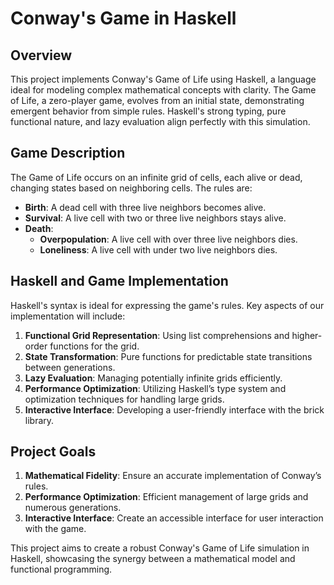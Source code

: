 # Conway's Game in Haskell

## Overview
This project implements Conway's Game of Life using Haskell, a language ideal for modeling complex mathematical concepts with clarity. The Game of Life, a zero-player game, evolves from an initial state, demonstrating emergent behavior from simple rules. Haskell's strong typing, pure functional nature, and lazy evaluation align perfectly with this simulation.

## Game Description
The Game of Life occurs on an infinite grid of cells, each alive or dead, changing states based on neighboring cells. The rules are:
- **Birth**: A dead cell with three live neighbors becomes alive.
- **Survival**: A live cell with two or three live neighbors stays alive.
- **Death**:
  - **Overpopulation**: A live cell with over three live neighbors dies.
  - **Loneliness**: A live cell with under two live neighbors dies.

## Haskell and Game Implementation
Haskell's syntax is ideal for expressing the game's rules. Key aspects of our implementation will include:

1. **Functional Grid Representation**: Using list comprehensions and higher-order functions for the grid.
2. **State Transformation**: Pure functions for predictable state transitions between generations.
3. **Lazy Evaluation**: Managing potentially infinite grids efficiently.
4. **Performance Optimization**: Utilizing Haskell’s type system and optimization techniques for handling large grids.
5. **Interactive Interface**: Developing a user-friendly interface with the brick library.

## Project Goals
1. **Mathematical Fidelity**: Ensure an accurate implementation of Conway’s rules.
2. **Performance Optimization**: Efficient management of large grids and numerous generations.
3. **Interactive Interface**: Create an accessible interface for user interaction with the game.

This project aims to create a robust Conway's Game of Life simulation in Haskell, showcasing the synergy between a mathematical model and functional programming.
